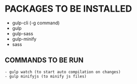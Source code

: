 # PACKAGES TO BE INSTALLED
- gulp-cli (-g command)
- gulp
- gulp-sass
- gulp-minify
- sass

## COMMANDS TO BE RUN
    - gulp watch (to start auto compilation on changes)
    - gulp minifyjs (to minify js files)

